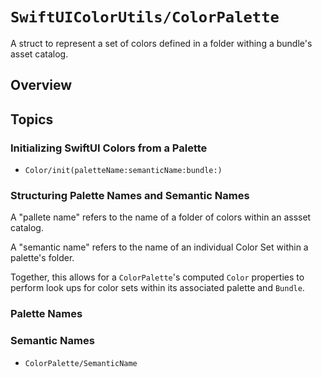 # ``SwiftUIColorUtils/ColorPalette``

A struct to represent a set of colors defined in a folder withing a bundle's asset catalog.


## Overview


## Topics

### Initializing SwiftUI Colors from a Palette

- ``Color/init(paletteName:semanticName:bundle:)``


### Structuring Palette Names and Semantic Names

A "pallete name" refers to the name of a folder of colors within an assset catalog.

A "semantic name" refers to the name of an individual Color Set within a palette's folder.

Together, this allows for a ``ColorPalette``'s computed `Color` properties to perform look ups for color sets within its associated palette and `Bundle`.

### Palette Names

### Semantic Names

- ``ColorPalette/SemanticName``
